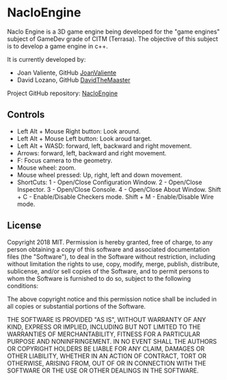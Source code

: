 # NacloEngine

Naclo Engine is a 3D game engine being developed for the "game engines" subject of GameDev grade of CITM (Terrasa).
The objective of this subject is to develop a game engine in c++.

It is currently developed by:
* Joan Valiente, GitHub [JoanValiente](https://github.com/JoanValiente)
* David Lozano, GitHub [DavidTheMaaster](https://github.com/DavidTheMaaster)

Project GitHub repository: [NacloEngine](https://github.com/JoanValiente/NacloEngine)


## Controls

* Left Alt + Mouse Right button: Look around.
* Left Alt + Mouse Left button: Look aroud target.
* Left Alt + WASD: forward, left, backward and right movement.
* Arrows: forward, left, backward and right movement.
* F: Focus camera to the geometry.
* Mouse wheel: zoom.
* Mouse wheel pressed: Up, right, left and down movement.
* ShortCuts:
	1 - Open/Close Configuration Window.
	2 - Open/Close Inspector.
	3 - Open/Close Console.
	4 - Open/Close About Window.
	Shift + C - Enable/Disable Checkers mode.
	Shift + M - Enable/Disable Wire mode.


## License

Copyright 2018 MIT.
Permission is hereby granted, free of charge, to any person obtaining a copy of this software and associated documentation files (the "Software"), to deal in the Software without restriction, including without limitation the rights to use, copy, modify, merge, publish, distribute, sublicense, and/or sell copies of the Software, and to permit persons to whom the Software is furnished to do so, subject to the following conditions:

The above copyright notice and this permission notice shall be included in all copies or substantial portions of the Software.

THE SOFTWARE IS PROVIDED "AS IS", WITHOUT WARRANTY OF ANY KIND, EXPRESS OR IMPLIED, INCLUDING BUT NOT LIMITED TO THE WARRANTIES OF MERCHANTABILITY, FITNESS FOR A PARTICULAR PURPOSE AND NONINFRINGEMENT. IN NO EVENT SHALL THE AUTHORS OR COPYRIGHT HOLDERS BE LIABLE FOR ANY CLAIM, DAMAGES OR OTHER LIABILITY, WHETHER IN AN ACTION OF CONTRACT, TORT OR OTHERWISE, ARISING FROM, OUT OF OR IN CONNECTION WITH THE SOFTWARE OR THE USE OR OTHER DEALINGS IN THE SOFTWARE.